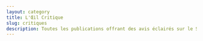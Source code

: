 ```yaml
---
layout: category
title: L'Œil Critique
slug: critiques
description: Toutes les publications offrant des avis éclairés sur le Septième art.
---
```

